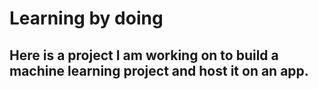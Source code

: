 # Learning by doing
## Here is a project I am working on to build a machine learning project and host it on an app. 
